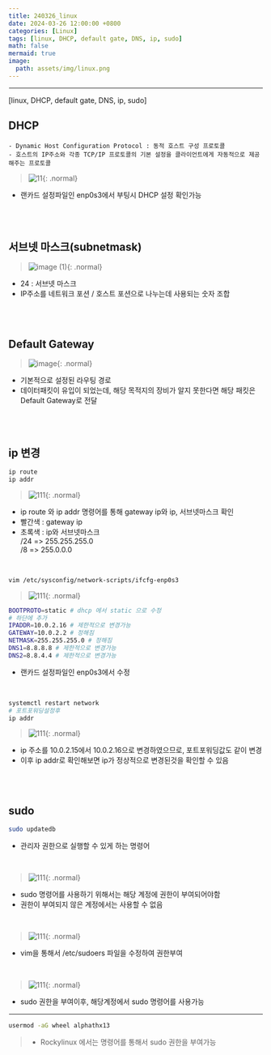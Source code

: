 ```yaml
---
title: 240326_linux
date: 2024-03-26 12:00:00 +0800
categories: [Linux]
tags: [linux, DHCP, default gate, DNS, ip, sudo]
math: false
mermaid: true
image:
  path: assets/img/linux.png
---
```


<hr style="border:1px solid white">
[linux, DHCP, default gate, DNS, ip, sudo]


## DHCP
```
- Dynamic Host Configuration Protocol : 동적 호스트 구성 프로토콜
- 호스트의 IP주소와 각종 TCP/IP 프로토콜의 기본 설정을 클라이언트에게 자동적으로 제공해주는 프로토콜
```
> ![11](https://github.com/alphathx13/alphathx13.github.io/assets/163115993/5965c040-a1ce-40d1-bfc9-edd64e5b93ac){: .normal}
- 랜카드 설정파일인 enp0s3에서 부팅시 DHCP 설정 확인가능

<br/><br/>

## 서브넷 마스크(subnetmask)
>![image (1)](https://github.com/alphathx13/alphathx13.github.io/assets/163115993/c9f975ea-e084-4766-8f73-aad526d86c87){: .normal}
- 24 : 서브넷 마스크
- IP주소를 네트워크 포션 / 호스트 포션으로 나누는데 사용되는 숫자 조합

<br/><br/>

## Default Gateway
>![image](https://github.com/alphathx13/alphathx13.github.io/assets/163115993/e51e8b57-9ffe-4fdf-a2c2-ee55885081cf){: .normal}
- 기본적으로 설정된 라우팅 경로
- 데이터패킷이 유입이 되었는데, 해당 목적지의 장비가 알지 못한다면 해당 패킷은 Default Gateway로 전달

<br/><br/>

## ip 변경
```bash
ip route
ip addr
```
>![111](https://github.com/alphathx13/alphathx13.github.io/assets/163115993/e53f9231-c52d-45aa-b818-7fb195ced696){: .normal}
- ip route 와 ip addr 명령어를 통해 gateway ip와 ip, 서브넷마스크 확인
- 빨간색 : gateway ip
- 초록색 : ip와 서브넷마스크 <br/>
/24 => 255.255.255.0 <br>
/8 => 255.0.0.0

<br/>

```bash
vim /etc/sysconfig/network-scripts/ifcfg-enp0s3
```
>![111](https://github.com/alphathx13/alphathx13.github.io/assets/163115993/b0c50118-87ce-4a62-9530-c76ed3aa45c9){: .normal}
```bash
BOOTPROTO=static # dhcp 에서 static 으로 수정
# 하단에 추가
IPADDR=10.0.2.16 # 제한적으로 변경가능
GATEWAY=10.0.2.2 # 정해짐
NETMASK=255.255.255.0 # 정해짐
DNS1=8.8.8.8 # 제한적으로 변경가능
DNS2=8.8.4.4 # 제한적으로 변경가능
```
- 랜카드 설정파일인 enp0s3에서 수정

<br/>

```bash
systemctl restart network
# 포트포워딩설정후
ip addr
```
>![111](https://github.com/alphathx13/alphathx13.github.io/assets/163115993/a7ab3917-45e5-4b2e-9e85-52cbc78ee99c){: .normal}
- ip 주소를 10.0.2.15에서 10.0.2.16으로 변경하였으므로, 포트포워딩값도 같이 변경
- 이후 ip addr로 확인해보면 ip가 정상적으로 변경된것을 확인할 수 있음


<br/><br/>

## sudo
```bash
sudo updatedb
```
- 관리자 권한으로 실행할 수 있게 하는 명령어

<br/>

>![111](https://github.com/alphathx13/alphathx13.github.io/assets/163115993/50a4f900-ae1d-4bad-b1fa-858d39297de4){: .normal}
- sudo 명령어를 사용하기 위해서는 해당 계정에 권한이 부여되어야함
- 권한이 부여되지 않은 계정에서는 사용할 수 없음

<br/>

>![111](https://github.com/alphathx13/alphathx13.github.io/assets/163115993/34ca014f-6273-4a80-a492-b97830f88642){: .normal}
- vim을 통해서 /etc/sudoers 파일을 수정하여 권한부여

<br/>

>![111](https://github.com/alphathx13/alphathx13.github.io/assets/163115993/47f06b0d-2d4d-42ee-9808-6dd740585703){: .normal}
- sudo 권한을 부여이후, 해당계정에서 sudo 명령어를 사용가능

<hr style="border:1px solid white">

```bash
usermod -aG wheel alphathx13
```
> - Rockylinux 에서는 명령어를 통해서 sudo 권한을 부여가능